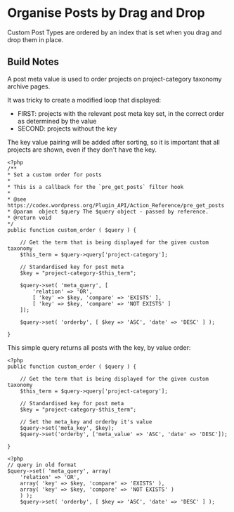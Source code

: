 Organise Posts by Drag and Drop
===============================

Custom Post Types are ordered by an index that is set when you drag and drop them in place.

## Build Notes
A post meta value is used to order projects on project-category taxonomy archive pages.

It was tricky to create a modified loop that displayed:

* FIRST: projects with the relevant post meta key set, in the correct order as determined by the value
* SECOND: projects without the key

The key value pairing will be added after sorting, so it is important that all projects are shown, even if they don't have the key.

~~~
<?php
/**
* Set a custom order for posts
*
* This is a callback for the `pre_get_posts` filter hook
*
* @see https://codex.wordpress.org/Plugin_API/Action_Reference/pre_get_posts
* @param  object $query The $query object - passed by reference.
* @return void
*/
public function custom_order ( $query ) {

    // Get the term that is being displayed for the given custom taxonomy
    $this_term = $query->query['project-category'];

    // Standardised key for post meta
    $key = "project-category-$this_term";

    $query->set( 'meta_query', [
        'relation' => 'OR',
        [ 'key' => $key, 'compare' => 'EXISTS' ],
        [ 'key' => $key, 'compare' => 'NOT EXISTS' ]
    ]);

    $query->set( 'orderby', [ $key => 'ASC', 'date' => 'DESC' ] );

}
~~~

This simple query returns all posts with the key, by value order:

~~~
<?php
public function custom_order ( $query ) {

    // Get the term that is being displayed for the given custom taxonomy
    $this_term = $query->query['project-category'];

    // Standardised key for post meta
    $key = "project-category-$this_term";

    // Set the meta_key and orderby it's value
    $query->set('meta_key', $key);
    $query->set('orderby', ['meta_value' => 'ASC', 'date' => 'DESC']);

}
~~~

~~~
<?php
// query in old format
$query->set( 'meta_query', array(
    'relation' => 'OR',
    array( 'key' => $key, 'compare' => 'EXISTS' ),
    array( 'key' => $key, 'compare' => 'NOT EXISTS' )
    ) );
    $query->set( 'orderby', [ $key => 'ASC', 'date' => 'DESC' ] );
~~~
